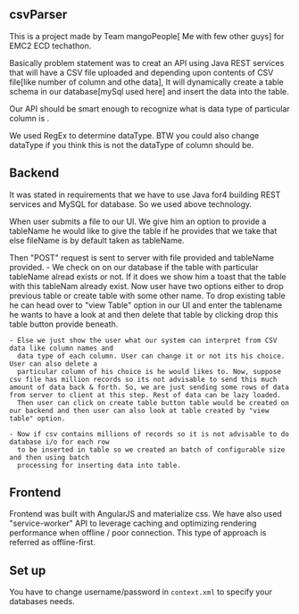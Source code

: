  
## csvParser

This is a project made by Team mangoPeople[ Me with few other guys] for EMC2 ECD techathon.

Basically problem statement was to creat an API using Java REST services that will have a CSV file uploaded and depending upon contents of CSV file[like number of column and othe data], It will dynamically create a table schema in our database[mySql used here] and insert the data into the table.

Our API should be smart enough to recognize what is data type of particular column is .

We used RegEx to determine dataType. BTW you could also change dataType if you think this is not the dataType of column should be.

## Backend

It was stated in requirements that we have to use Java for4 building REST services and MySQL for database. So we used above technology.

When user submits a file to our UI. We give him an option to provide a tableName he would like to give the table if he provides that we take that else fileName is by default taken as tableName.

Then "POST" request is sent to server with file provided and tableName provided. 
	- We check on on our database if the table with particular tableName alread exists or not. 
	  If it does we show him a toast that the table with this tableNam already exist. 
	  Now user have two options either to drop previous  table  or create table with some other name.
	  To drop existing table he can head over to "view Table" option in our UI and enter the tablename he
	  wants to have a look at and then delete that table by clicking drop this table button provide beneath.

	- Else we just show the user what our system can interpret from CSV data like column names and  
	  data type of each column. User can change it or not its his choice. User can also delete a 
	  particular column of his choice is he would likes to. Now, suppose csv file has million records so its not advisable to send this much amount of data back & forth. So, we are just sending some rows of data from server to client at this step. Rest of data can be lazy loaded.
	  Then user can click on create table button table would be created on our backend and then user can also look at table created by "view table" option.

	- Now if csv contains millions of records so it is not advisable to do database i/o for each row 
	  to be inserted in table so we created an batch of configurable size and then using batch 
	  processing for inserting data into table.


## Frontend

Frontend was built with AngularJS and materialize css. We have also used "service-worker" API to
leverage caching and optimizing rendering performance when offline / poor connection. This type of 
approach is referred as offline-first.

## Set up

You have to change username/password in `context.xml` to specify your databases needs.
